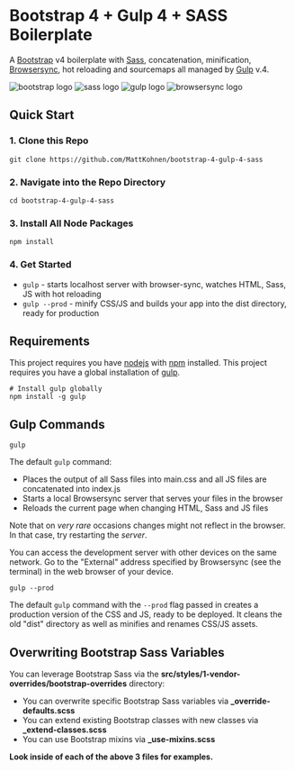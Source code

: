 # Bootstrap 4 + Gulp 4 + SASS Boilerplate
A [Bootstrap](https://getbootstrap.com/) v4 boilerplate with [Sass](http://sass-lang.com/), concatenation, minification, [Browsersync](https://www.browsersync.io/), hot reloading and sourcemaps all managed by [Gulp](https://gulpjs.com/) v.4.

![bootstrap logo](https://user-images.githubusercontent.com/10498583/31125543-e2a88c2c-a848-11e7-87b0-d20ea38d41d0.jpg)
![sass logo](https://user-images.githubusercontent.com/10498583/31125541-e2a732e6-a848-11e7-959d-7d7b0c138124.jpg)
![gulp logo](https://user-images.githubusercontent.com/10498583/31125542-e2a78b88-a848-11e7-8ac5-c396f46e811f.jpg)
![browsersync logo](https://user-images.githubusercontent.com/10498583/31125540-e2a6eed0-a848-11e7-817a-69c5619f772a.jpg)

## Quick Start
### 1. Clone this Repo
`git clone https://github.com/MattKohnen/bootstrap-4-gulp-4-sass`

### 2. Navigate into the Repo Directory
`cd bootstrap-4-gulp-4-sass`

### 3. Install All Node Packages
`npm install`

### 4. Get Started
* `gulp` - starts localhost server with browser-sync, watches HTML, Sass, JS with hot reloading
* `gulp --prod` - minify CSS/JS and builds your app into the dist directory, ready for production

## Requirements
This project requires you have [nodejs](https://nodejs.org/en/) with [npm](https://www.npmjs.com/get-npm) installed.
This project requires you have a global installation of [gulp](http://gulpjs.com/).
```
# Install gulp globally
npm install -g gulp
```

## Gulp Commands
```
gulp
```

The default `gulp` command:
* Places the output of all Sass files into main.css and all JS files are concatenated into index.js
* Starts a local Browsersync server that serves your files in the browser
* Reloads the current page when changing HTML, Sass and JS files

Note that on *very rare* occasions changes might not reflect in the browser. 
In that case, try restarting the *server*.

You can access the development server with other devices on the same network. 
Go to the "External" address specified by Browsersync (see the terminal) in the web browser of your device.

```
gulp --prod
```

The default `gulp` command with the `--prod` flag passed in creates a production version of the CSS and JS, ready to be deployed.
It cleans the old "dist" directory as well as minifies and renames CSS/JS assets.

## Overwriting Bootstrap Sass Variables
You can leverage Bootstrap Sass via the **src/styles/1-vendor-overrides/bootstrap-overrides** directory:
* You can overwrite specific Bootstrap Sass variables via **_override-defaults.scss**
* You can extend existing Bootstrap classes with new classes via **_extend-classes.scss**
* You can use Bootstrap mixins via **_use-mixins.scss**

**Look inside of each of the above 3 files for examples.**
